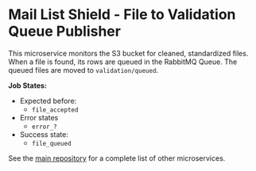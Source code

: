 # Mail List Shield - File to Validation Queue Publisher

This microservice monitors the S3 bucket for cleaned, standardized files. When a file is found, its rows are queued in the RabbitMQ Queue. The queued files are moved to `validation/queued`.

__Job States:__

- Expected before:
  - `file_accepted`
- Error states
  - `error_?`
- Success state:
  - `file_queued`

See the [main repository](https://github.com/cansinacarer/maillistshield-com) for a complete list of other microservices.
